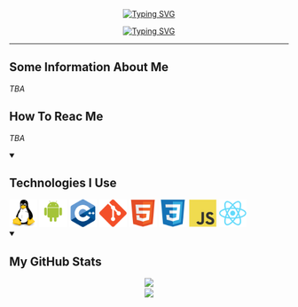 <div align = "center">
<a href="https://git.io/typing-svg"><img src="https://readme-typing-svg.demolab.com?font=Fira+Code&duration=250&pause=50&color=49DF30&center=true&multiline=true&repeat=false&width=435&height=340&lines=%E2%A0%80%E2%A0%80%E2%A0%80%E2%A0%80%E2%A0%80%E2%A0%80%E2%A0%80%E2%A0%80%E2%A0%80%E2%A0%80%E2%A0%80%E2%A0%80%E2%A0%80%E2%A3%B8%E2%A3%87%E2%A0%80%E2%A0%80%E2%A0%80%E2%A0%80%E2%A0%80%E2%A0%80%E2%A0%80%E2%A0%80%E2%A0%80%E2%A0%80%E2%A0%80%E2%A0%80%E2%A0%80;%E2%A0%80%E2%A0%80%E2%A0%80%E2%A0%80%E2%A0%80%E2%A0%80%E2%A0%80%E2%A0%80%E2%A0%80%E2%A0%80%E2%A0%80%E2%A0%80%E2%A2%B0%E2%A3%BF%E2%A3%BF%E2%A1%86%E2%A0%80%E2%A0%80%E2%A0%80%E2%A0%80%E2%A0%80%E2%A0%80%E2%A0%80%E2%A0%80%E2%A0%80%E2%A0%80%E2%A0%80%E2%A0%80;%E2%A0%80%E2%A0%80%E2%A0%80%E2%A0%80%E2%A0%80%E2%A0%80%E2%A0%80%E2%A0%80%E2%A0%80%E2%A0%80%E2%A0%80%E2%A2%A0%E2%A3%BF%E2%A3%BF%E2%A3%BF%E2%A3%BF%E2%A1%84%E2%A0%80%E2%A0%80%E2%A0%80%E2%A0%80%E2%A0%80%E2%A0%80%E2%A0%80%E2%A0%80%E2%A0%80%E2%A0%80%E2%A0%80;%E2%A0%80%E2%A0%80%E2%A0%80%E2%A0%80%E2%A0%80%E2%A0%80%E2%A0%80%E2%A0%80%E2%A0%80%E2%A0%80%E2%A0%80%E2%A2%BF%E2%A3%BF%E2%A3%BF%E2%A3%BF%E2%A3%BF%E2%A3%BF%E2%A1%84%E2%A0%80%E2%A0%80%E2%A0%80%E2%A0%80%E2%A0%80%E2%A0%80%E2%A0%80%E2%A0%80%E2%A0%80%E2%A0%80;%E2%A0%80%E2%A0%80%E2%A0%80%E2%A0%80%E2%A0%80%E2%A0%80%E2%A0%80%E2%A0%80%E2%A0%80%E2%A2%80%E2%A3%B7%E2%A3%A4%E2%A3%99%E2%A2%BB%E2%A3%BF%E2%A3%BF%E2%A3%BF%E2%A3%BF%E2%A1%80%E2%A0%80%E2%A0%80%E2%A0%80%E2%A0%80%E2%A0%80%E2%A0%80%E2%A0%80%E2%A0%80;%E2%A0%80%E2%A0%80%E2%A0%80%E2%A0%80%E2%A0%80%E2%A0%80%E2%A0%80%E2%A0%80%E2%A2%80%E2%A3%BF%E2%A3%BF%E2%A3%BF%E2%A3%BF%E2%A3%BF%E2%A3%BF%E2%A3%BF%E2%A3%BF%E2%A3%BF%E2%A3%BF%E2%A1%80%E2%A0%80%E2%A0%80%E2%A0%80%E2%A0%80%E2%A0%80%E2%A0%80%E2%A0%80%E2%A0%80;%E2%A0%80%E2%A0%80%E2%A0%80%E2%A0%80%E2%A0%80%E2%A0%80%E2%A0%80%E2%A2%A0%E2%A3%BE%E2%A3%BF%E2%A3%BF%E2%A3%BF%E2%A3%BF%E2%A3%BF%E2%A3%BF%E2%A3%BF%E2%A3%BF%E2%A3%BF%E2%A3%BF%E2%A3%B7%E2%A1%84%E2%A0%80%E2%A0%80%E2%A0%80%E2%A0%80%E2%A0%80%E2%A0%80%E2%A0%80;%E2%A0%80%E2%A0%80%E2%A0%80%E2%A0%80%E2%A0%80%E2%A0%80%E2%A2%A0%E2%A3%BF%E2%A3%BF%E2%A3%BF%E2%A3%BF%E2%A3%BF%E2%A1%BF%E2%A0%9B%E2%A0%9B%E2%A0%BF%E2%A3%BF%E2%A3%BF%E2%A3%BF%E2%A3%BF%E2%A3%BF%E2%A1%84%E2%A0%80%E2%A0%80%E2%A0%80%E2%A0%80%E2%A0%80%E2%A0%80;%E2%A0%80%E2%A0%80%E2%A0%80%E2%A0%80%E2%A0%80%E2%A2%A0%E2%A3%BF%E2%A3%BF%E2%A3%BF%E2%A3%BF%E2%A3%BF%E2%A0%8F%E2%A0%80%E2%A0%80%E2%A0%80%E2%A0%80%E2%A0%99%E2%A3%BF%E2%A3%BF%E2%A3%BF%E2%A3%BF%E2%A3%BF%E2%A1%84%E2%A0%80%E2%A0%80%E2%A0%80%E2%A0%80%E2%A0%80;%E2%A0%80%E2%A0%80%E2%A0%80%E2%A0%80%E2%A3%B0%E2%A3%BF%E2%A3%BF%E2%A3%BF%E2%A3%BF%E2%A3%BF%E2%A3%BF%E2%A0%80%E2%A0%80%E2%A0%80%E2%A0%80%E2%A0%80%E2%A0%80%E2%A2%BF%E2%A3%BF%E2%A3%BF%E2%A3%BF%E2%A3%BF%E2%A0%BF%E2%A3%86%E2%A0%80%E2%A0%80%E2%A0%80%E2%A0%80;%E2%A0%80%E2%A0%80%E2%A0%80%E2%A3%B4%E2%A3%BF%E2%A3%BF%E2%A3%BF%E2%A3%BF%E2%A3%BF%E2%A3%BF%E2%A3%BF%E2%A0%80%E2%A0%80%E2%A0%80%E2%A0%80%E2%A0%80%E2%A0%80%E2%A3%BF%E2%A3%BF%E2%A3%BF%E2%A3%BF%E2%A3%BF%E2%A3%B7%E2%A3%A6%E2%A1%80%E2%A0%80%E2%A0%80%E2%A0%80;%E2%A0%80%E2%A2%80%E2%A3%BE%E2%A3%BF%E2%A3%BF%E2%A0%BF%E2%A0%9F%E2%A0%9B%E2%A0%8B%E2%A0%89%E2%A0%89%E2%A0%80%E2%A0%80%E2%A0%80%E2%A0%80%E2%A0%80%E2%A0%80%E2%A0%89%E2%A0%89%E2%A0%99%E2%A0%9B%E2%A0%BB%E2%A0%BF%E2%A3%BF%E2%A3%BF%E2%A3%B7%E2%A1%80%E2%A0%80;%E2%A3%A0%E2%A0%9F%E2%A0%8B%E2%A0%81%E2%A0%80%E2%A0%80%E2%A0%80%E2%A0%80%E2%A0%80%E2%A0%80%E2%A0%80%E2%A0%80%E2%A0%80%E2%A0%80%E2%A0%80%E2%A0%80%E2%A0%80%E2%A0%80%E2%A0%80%E2%A0%80%E2%A0%80%E2%A0%80%E2%A0%80%E2%A0%80%E2%A0%88%E2%A0%99%E2%A0%BB%E2%A3%84" alt="Typing SVG" /></a>

<br>

<a href="https://git.io/typing-svg"><img src="https://readme-typing-svg.demolab.com?font=Fira+Code&pause=1000&color=49DF30&center=true&width=435&lines=Software+Engineer;Android+App+Developer" alt="Typing SVG" /></a>
</div>

---
## Some Information About Me

*TBA*

## How To Reac Me

*TBA*

<details open>
	<summary><h2>Technologies I Use</h2></summary>
	<img src="https://github.com/devicons/devicon/blob/master/icons/linux/linux-original.svg" width="50px"/>
	<img src="https://github.com/devicons/devicon/blob/master/icons/android/android-original-wordmark.svg" width="50px"/>
	<img src="https://github.com/devicons/devicon/blob/master/icons/cplusplus/cplusplus-original.svg" width="50px"/>
	<img src="https://github.com/devicons/devicon/blob/master/icons/git/git-original.svg" width="50px"/>
	<img src="https://github.com/devicons/devicon/blob/master/icons/html5/html5-original.svg" width="50px"/>
	<img src="https://github.com/devicons/devicon/blob/master/icons/css3/css3-original.svg" width="50px"/>
	<img src="https://github.com/devicons/devicon/blob/master/icons/javascript/javascript-original.svg" width="50px"/>
	<img src="https://github.com/devicons/devicon/blob/master/icons/react/react-original.svg" width="50px"/>
</details>


<details open>
	<summary><h2>My GitHub Stats</h2></summary>
	
<div align="center">
<img src="https://github-readme-stats.vercel.app/api?username=VedadSiljic&show_icons=true&theme=merko" />
</div>

<div align="center">
<img src="https://github-readme-stats.vercel.app/api/top-langs/?username=VedadSiljic&layout=compact&theme=merko" />
</div>

</details>

